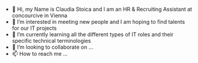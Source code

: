 - 👋 Hi, my Name is Claudia Stoica and I am an HR & Recruiting Assistant at concourcive in Vienna
- 👀 I’m interested in meeting new people and I am hoping to find talents for our IT projects
- 🌱 I’m currently learning all the different types of IT roles and their specific technical terminologies 
- 💞️ I’m looking to collaborate on ...
- 📫 How to reach me ...

<!---
ClaudiaStoicaconsourcive/ClaudiaStoicaconsourcive is a ✨ special ✨ repository because its `README.md` (this file) appears on your GitHub profile.
You can click the Preview link to take a look at your changes.
--->
